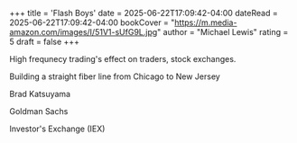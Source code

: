 +++
title = 'Flash Boys'
date = 2025-06-22T17:09:42-04:00
dateRead = 2025-06-22T17:09:42-04:00
bookCover = "https://m.media-amazon.com/images/I/51V1-sUfG9L.jpg"
author = "Michael Lewis"
rating = 5
draft = false
+++

High frequnecy trading's effect on traders, stock exchanges.

Building a straight fiber line from Chicago to New Jersey

Brad Katsuyama

Goldman Sachs

Investor's Exchange (IEX)
